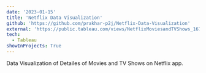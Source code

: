 ```yaml
---
date: '2023-01-15'
title: 'Netflix Data Visualization'
github: 'https://github.com/prakhar-p2j/Netflix-Data-Visualization'
external: 'https://public.tableau.com/views/NetflixMoviesandTVShows_16737812179660/Dashboard2?:language=en-US&:display_count=n&:origin=viz_share_link'
tech:
  - Tableau
showInProjects: True
---
```


Data Visualization of Detailes of Movies and TV Shows on Netflix app.
